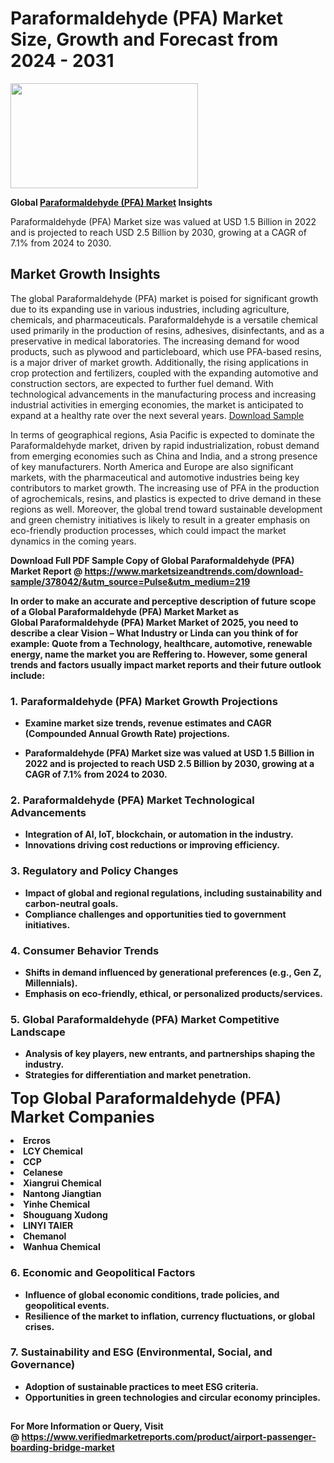 <H1>Paraformaldehyde (PFA) Market Size, Growth and Forecast from 2024 - 2031</H1><img class="aligncenter size-medium wp-image-584254" src="https://thirdeyenews.in/wp-content/uploads/2024/09/Global-Market-Research-300x168.jpeg" alt="" width="300" height="168" /><p><strong>Global&nbsp;<a href="https://www.marketsizeandtrends.com/download-sample/378042/&amp;utm_source=Pulse&amp;utm_medium=219">Paraformaldehyde (PFA) Market</a> Insights</strong></p><p>Paraformaldehyde (PFA) Market size was valued at USD 1.5 Billion in 2022 and is projected to reach USD 2.5 Billion by 2030, growing at a CAGR of 7.1% from 2024 to 2030.</p><p><h2>Market Growth Insights</h2> <p>The global Paraformaldehyde (PFA) market is poised for significant growth due to its expanding use in various industries, including agriculture, chemicals, and pharmaceuticals. Paraformaldehyde is a versatile chemical used primarily in the production of resins, adhesives, disinfectants, and as a preservative in medical laboratories. The increasing demand for wood products, such as plywood and particleboard, which use PFA-based resins, is a major driver of market growth. Additionally, the rising applications in crop protection and fertilizers, coupled with the expanding automotive and construction sectors, are expected to further fuel demand. With technological advancements in the manufacturing process and increasing industrial activities in emerging economies, the market is anticipated to expand at a healthy rate over the next several years. <a href="download-sample-link" target="_blank">Download Sample</a></p> <p>In terms of geographical regions, Asia Pacific is expected to dominate the Paraformaldehyde market, driven by rapid industrialization, robust demand from emerging economies such as China and India, and a strong presence of key manufacturers. North America and Europe are also significant markets, with the pharmaceutical and automotive industries being key contributors to market growth. The increasing use of PFA in the production of agrochemicals, resins, and plastics is expected to drive demand in these regions as well. Moreover, the global trend toward sustainable development and green chemistry initiatives is likely to result in a greater emphasis on eco-friendly production processes, which could impact the market dynamics in the coming years. <strong></p><p><span class=""><strong>Download Full PDF Sample Copy of Global Paraformaldehyde (PFA) Market Report</strong> @ <a href="https://www.marketsizeandtrends.com/download-sample/378042/&amp;utm_source=Pulse&amp;utm_medium=219" target="_blank">https://www.marketsizeandtrends.com/download-sample/378042/&amp;utm_source=Pulse&amp;utm_medium=219</a></span></p><p>In order to make an accurate and perceptive description of future scope of a Global&nbsp;Paraformaldehyde (PFA) Market Market as Global&nbsp;Paraformaldehyde (PFA) Market Market of 2025, you need to describe a clear Vision &ndash; What Industry or Linda can you think of for example: Quote from a Technology, healthcare, automotive, renewable energy, name the market you are Reffering to. However, some general trends and factors usually impact market reports and their future outlook include:</p><h3>1.&nbsp;<strong>Paraformaldehyde (PFA) Market Growth Projections</strong></h3><ul><li>Examine market size trends, revenue estimates and CAGR (Compounded Annual Growth Rate) projections.</li><li><p>Paraformaldehyde (PFA) Market size was valued at USD 1.5 Billion in 2022 and is projected to reach USD 2.5 Billion by 2030, growing at a CAGR of 7.1% from 2024 to 2030.</p></li></ul><h3>2.&nbsp;<strong>Paraformaldehyde (PFA) Market Technological Advancements</strong></h3><ul><li>Integration of AI, IoT, blockchain, or automation in the industry.</li><li>Innovations driving cost reductions or improving efficiency.</li></ul><h3>3.&nbsp;<strong>Regulatory and Policy Changes</strong></h3><ul><li>Impact of global and regional regulations, including sustainability and carbon-neutral goals.</li><li>Compliance challenges and opportunities tied to government initiatives.</li></ul><h3>4.&nbsp;<strong>Consumer Behavior Trends</strong></h3><ul><li>Shifts in demand influenced by generational preferences (e.g., Gen Z, Millennials).</li><li>Emphasis on eco-friendly, ethical, or personalized products/services.</li></ul><h3>5.&nbsp;<strong>Global Paraformaldehyde (PFA) Market Competitive Landscape</strong></h3><ul><li>Analysis of key players, new entrants, and partnerships shaping the industry.</li><li>Strategies for differentiation and market penetration.</li></ul><p data-pm-slice="1 1 []"><span style="color: inherit; font-family: inherit; font-size: 25px;">Top Global Paraformaldehyde (PFA) Market Companies</span></p><div class="" data-test-id=""><p><li>Ercros</li><li> LCY Chemical</li><li> CCP</li><li> Celanese</li><li> Xiangrui Chemical</li><li> Nantong Jiangtian</li><li> Yinhe Chemical</li><li> Shouguang Xudong</li><li> LINYI TAIER</li><li> Chemanol</li><li> Wanhua Chemical</li></p></div><h3>6.&nbsp;<strong>Economic and Geopolitical Factors</strong></h3><ul><li>Influence of global economic conditions, trade policies, and geopolitical events.</li><li>Resilience of the market to inflation, currency fluctuations, or global crises.</li></ul><h3>7.&nbsp;<strong>Sustainability and ESG (Environmental, Social, and Governance)</strong></h3><ul><li>Adoption of sustainable practices to meet ESG criteria.</li><li>Opportunities in green technologies and circular economy principles.</li></ul><h2><strong style="font-size: 14px;">For More Information or Query, Visit @&nbsp;</strong><a style="background-color: #ffffff; font-size: 14px;" href="https://www.marketsizeandtrends.com/report/paraformaldehyde-pfa-market/" target="_blank">https://www.verifiedmarketreports.com/product/airport-passenger-boarding-bridge-market</a></h2>
